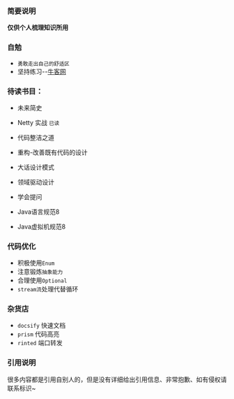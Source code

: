 ### 简要说明

  **仅供个人梳理知识所用**

### 自勉
- `勇敢走出自己的舒适区`
- 坚持练习--[牛客网](https://www.nowcoder.com/)

### 待读书目：
- 未来简史
- Netty 实战 `已读`
- 代码整洁之道
- 重构-改善既有代码的设计
- 大话设计模式
- 领域驱动设计

- 学会提问
- Java语言规范8
- Java虚拟机规范8

### 代码优化
- 积极使用`Enum`
- 注意锻炼`抽象能力`
- 合理使用`Optional`
- `stream流`处理代替循环

### 杂货店
- `docsify` 快速文档
- `prism` 代码高亮
- `rinted` 端口转发

### 引用说明

  很多内容都是引用自别人的，但是没有详细给出引用信息、非常抱歉、如有侵权请联系标识~
